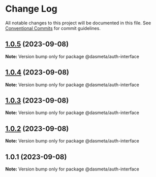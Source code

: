 # Change Log

All notable changes to this project will be documented in this file.
See [Conventional Commits](https://conventionalcommits.org) for commit guidelines.

## [1.0.5](https://github.com/dasmeta/ui-components/compare/@dasmeta/auth-interface@1.0.4...@dasmeta/auth-interface@1.0.5) (2023-09-08)

**Note:** Version bump only for package @dasmeta/auth-interface





## [1.0.4](https://github.com/dasmeta/ui-components/compare/@dasmeta/auth-interface@1.0.3...@dasmeta/auth-interface@1.0.4) (2023-09-08)

**Note:** Version bump only for package @dasmeta/auth-interface





## [1.0.3](https://github.com/dasmeta/ui-components/compare/@dasmeta/auth-interface@1.0.2...@dasmeta/auth-interface@1.0.3) (2023-09-08)

**Note:** Version bump only for package @dasmeta/auth-interface





## [1.0.2](https://github.com/dasmeta/ui-components/compare/@dasmeta/auth-interface@1.0.1...@dasmeta/auth-interface@1.0.2) (2023-09-08)

**Note:** Version bump only for package @dasmeta/auth-interface





## 1.0.1 (2023-09-08)

**Note:** Version bump only for package @dasmeta/auth-interface

